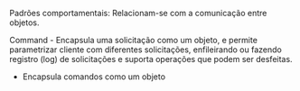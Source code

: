 Padrões comportamentais: 
Relacionam-se com a comunicação entre objetos. 


Command - 
Encapsula uma solicitação como um objeto, e permite 
parametrizar cliente com diferentes solicitações, enfileirando 
ou fazendo registro (log) de solicitações e suporta operações 
que podem ser desfeitas. 

- Encapsula comandos como um objeto